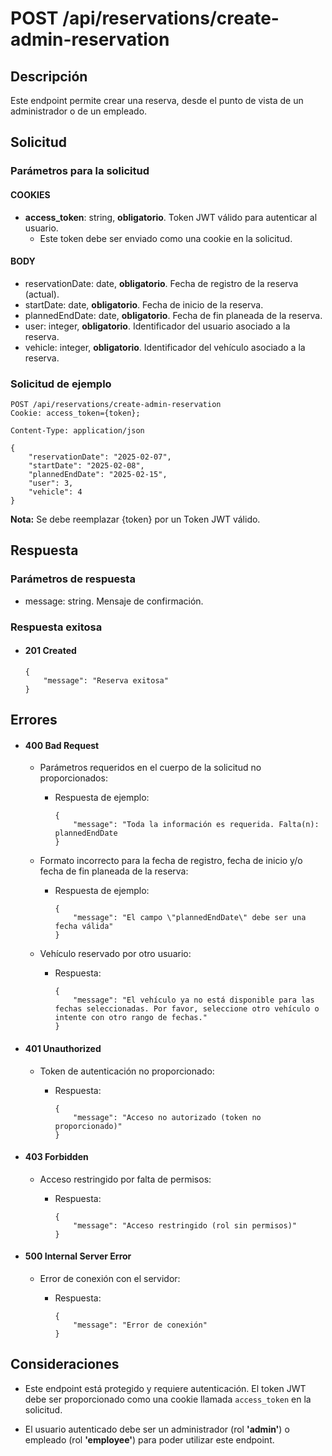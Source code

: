# POST /api/reservations/create-admin-reservation

## Descripción

Este endpoint permite crear una reserva, desde el punto de vista de un administrador o de un empleado.

## Solicitud

### Parámetros para la solicitud

#### COOKIES

- **access_token**: string, **obligatorio**. Token JWT válido para autenticar al usuario.
  - Este token debe ser enviado como una cookie en la solicitud.

#### BODY

- reservationDate: date, **obligatorio**. Fecha de registro de la reserva (actual).
- startDate: date, **obligatorio**. Fecha de inicio de la reserva.
- plannedEndDate: date, **obligatorio**. Fecha de fin planeada de la reserva.
- user: integer, **obligatorio**. Identificador del usuario asociado a la reserva.
- vehicle: integer, **obligatorio**. Identificador del vehículo asociado a la reserva.

### Solicitud de ejemplo

```
POST /api/reservations/create-admin-reservation
Cookie: access_token={token};

Content-Type: application/json

{
    "reservationDate": "2025-02-07",
    "startDate": "2025-02-08",
    "plannedEndDate": "2025-02-15",
    "user": 3,
    "vehicle": 4
}
```

**Nota:** Se debe reemplazar {token} por un Token JWT válido.

## Respuesta

### Parámetros de respuesta

- message: string. Mensaje de confirmación.

### Respuesta exitosa

- #### 201 Created

  ```
  {
      "message": "Reserva exitosa"
  }
  ```

## Errores

- #### 400 Bad Request

  - Parámetros requeridos en el cuerpo de la solicitud no proporcionados:

    - Respuesta de ejemplo:

      ```
      {
          "message": "Toda la información es requerida. Falta(n): plannedEndDate
      }
      ```

  - Formato incorrecto para la fecha de registro, fecha de inicio y/o fecha de fin planeada de la reserva:

    - Respuesta de ejemplo:

      ```
      {
          "message": "El campo \"plannedEndDate\" debe ser una fecha válida"
      }
      ```

  - Vehículo reservado por otro usuario:

    - Respuesta:

      ```
      {
          "message": "El vehículo ya no está disponible para las fechas seleccionadas. Por favor, seleccione otro vehículo o intente con otro rango de fechas."
      }
      ```

- #### 401 Unauthorized

  - Token de autenticación no proporcionado:

    - Respuesta:

      ```
      {
          "message": "Acceso no autorizado (token no proporcionado)"
      }
      ```

- #### 403 Forbidden

  - Acceso restringido por falta de permisos:

    - Respuesta:

      ```
      {
          "message": "Acceso restringido (rol sin permisos)"
      }
      ```

- #### 500 Internal Server Error

  - Error de conexión con el servidor:

    - Respuesta:

      ```
      {
          "message": "Error de conexión"
      }
      ```

## Consideraciones

- Este endpoint está protegido y requiere autenticación. El token JWT debe ser proporcionado como una cookie llamada `access_token` en la solicitud.

- El usuario autenticado debe ser un administrador (rol **'admin'**) o empleado (rol **'employee'**) para poder utilizar este endpoint.
